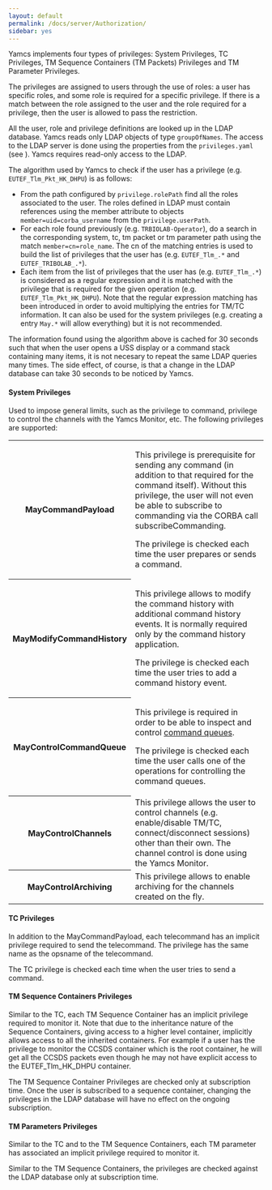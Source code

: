 ```yaml
---
layout: default
permalink: /docs/server/Authorization/
sidebar: yes
---
```


Yamcs implements four types of privileges: System Privileges, TC Privileges, TM Sequence Containers (TM Packets) Privileges and TM Parameter Privileges.

The privileges are assigned to users through the use of roles: a user has specific roles, and some role is required for a specific privilege. If there is a match between the role assigned to the user and the role required for a privilege, then the user is allowed to pass the restriction.

All the user, role and privilege definitions are looked up in the LDAP database. Yamcs reads only LDAP objects of type `groupOfNames`. The access to the LDAP server is done using the properties from the `privileges.yaml` (see <xref linkend="privileges.yaml"/>). Yamcs requires read-only access to the LDAP.

The algorithm used by Yamcs to check if the user has a privilege (e.g. `EUTEF_Tlm_Pkt_HK_DHPU`) is as follows:

* From the path configured by `privilege.rolePath` find all the roles associated to the user. The roles defined in LDAP must contain references using the member attribute to objects `member=uid=corba_username` from the `privilege.userPath`.
* For each role found previously (e.g. `TRBIOLAB-Operator`), do a search in the corresponding system, tc, tm packet or tm parameter path using the match `member=cn=role_name`. The cn of the matching entries is used to build the list of privileges that the user has (e.g. `EUTEF_Tlm_.*` and `EUTEF_TRIBOLAB_.*`).
* Each item from the list of privileges that the user has (e.g. `EUTEF_Tlm_.*`) is considered as a regular expression and it is matched with the privilege that is required for the given operation (e.g. `EUTEF_Tlm_Pkt_HK_DHPU`). Note that the regular expression matching has been introduced in order to avoid multiplying the entries for TM/TC information. It can also be used for the system privileges (e.g. creating a entry `May.*` will allow everything) but it is not recommended.

The information found using the algorithm above is cached for 30 seconds such that when the user opens a USS display or a command stack containing many items, it is not necesary to repeat the same LDAP queries many times. The side effect, of course, is that a change in the LDAP database can take 30 seconds to be noticed by Yamcs.

#### System Privileges
Used to impose general limits, such as the privilege to command, privilege to control the channels with the Yamcs Monitor, etc. The following privileges are supported:

<table class="inline">
	<tr>
		<th>MayCommandPayload</th>
		<td>
			<p>This privilege is prerequisite for sending any command (in addition to that required for the command itself). Without this privilege, the user will not even be able to subscribe to commanding via the CORBA call subscribeCommanding.</p>
			<p>The privilege is checked each time the user prepares or sends a command.</p>
		</td>
	</tr>
	<tr>
		<th>MayModifyCommandHistory</th>
		<td>
			<p>This privilege allows to modify the command history with additional command history events. It is normally required only by the command history application.</p>
			<p>The privilege is checked each time the user tries to add a command history event.</p>
		</td>
	</tr>
	<tr>
		<th>MayControlCommandQueue</th>
		<td>
			<p>This privilege is required in order to be able to inspect and control <a href="/docs/server/Commanding/#command-queues">command queues</a>.</p>
			<p>The privilege is checked each time the user calls one of the operations for controlling the command queues.</p>		
		</td>
	</tr>
	<tr>
		<th>MayControlChannels</th>
		<td>This privilege allows the user to control channels (e.g. enable/disable TM/TC, connect/disconnect sessions) other than their own. The channel control is done using the Yamcs Monitor.</td>
	</tr>
	<tr>
		<th>MayControlArchiving</th>
		<td>This privilege allows to enable archiving for the channels created on the fly.</td>
	</tr>
</table>



#### TC Privileges
In addition to the MayCommandPayload, each telecommand has an implicit privilege required to send the telecommand. The privilege has the same name as the opsname of the telecommand.

The TC privilege is checked each time when the user tries to send a command.

#### TM Sequence Containers Privileges
Similar to the TC, each TM Sequence Container has an implicit privilege required to monitor it. Note that due to the inheritance nature of the Sequence Containers, giving access to a higher level container, implicitly allows access to all the inherited containers. For example if a user has the privilege to monitor the CCSDS container which is the root container, he will get all the CCSDS packets even though he may not have explicit access to the EUTEF_Tlm_HK_DHPU container.

The TM Sequence Container Privileges are checked only at subscription time. Once the user is subscribed to a sequence container, changing the privileges in the LDAP database will have no effect on the ongoing subscription.

#### TM Parameters Privileges
Similar to the TC and to the TM Sequence Containers, each TM parameter has associated an implicit privilege required to monitor it.

Similar to the TM Sequence Containers, the privileges are checked against the LDAP database only at subscription time.

